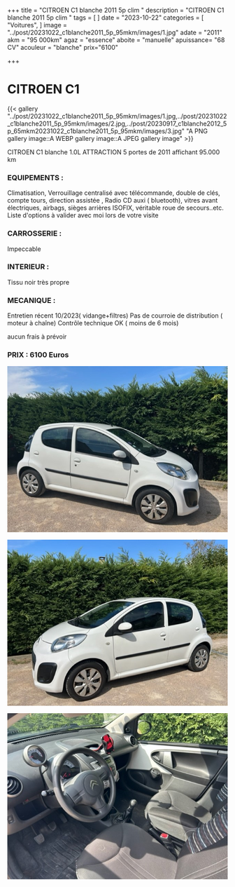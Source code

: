 +++
title = "CITROEN C1 blanche 2011 5p clim "
description = "CITROEN C1 blanche 2011 5p clim "
tags = [
]
date = "2023-10-22"
categories = [
    "Voitures",
]
image = "../post/20231022_c1blanche2011_5p_95mkm/images/1.jpg"
adate = "2011"
akm = "95 000km"
agaz = "essence"
aboite = "manuelle"
apuissance= "68 CV"
acouleur = "blanche"
prix="6100"

+++

# CITROEN C1

{{< gallery  "../post/20231022_c1blanche2011_5p_95mkm/images/1.jpg,../post/20231022_c1blanche2011_5p_95mkm/images/2.jpg,../post/20230917_c1blanche2012_5p_65mkm20231022_c1blanche2011_5p_95mkm/images/3.jpg" "A PNG gallery image::A WEBP gallery image::A JPEG gallery image" >}}
 


CITROEN C1 blanche 1.0L ATTRACTION 5 portes de 2011 affichant 95.000 km


### EQUIPEMENTS :
Climatisation, Verrouillage centralisé avec télécommande, double de clés, compte tours, direction assistée , Radio CD auxi ( bluetooth), vitres avant électriques, airbags, sièges arrières ISOFIX, véritable roue de secours..etc.
Liste d'options à valider avec moi lors de votre visite


### CARROSSERIE :
Impeccable


### INTERIEUR :
Tissu noir très propre

### MECANIQUE :
Entretien récent 10/2023( vidange+filtres)
Pas de courroie de distribution ( moteur à chaîne)
Contrôle technique OK ( moins de 6 mois)

aucun frais à prévoir


### PRIX : 6100 Euros


<!-- more -->


![](images/1.jpg)

![](images/2.jpg)

![](images/3.jpg)

